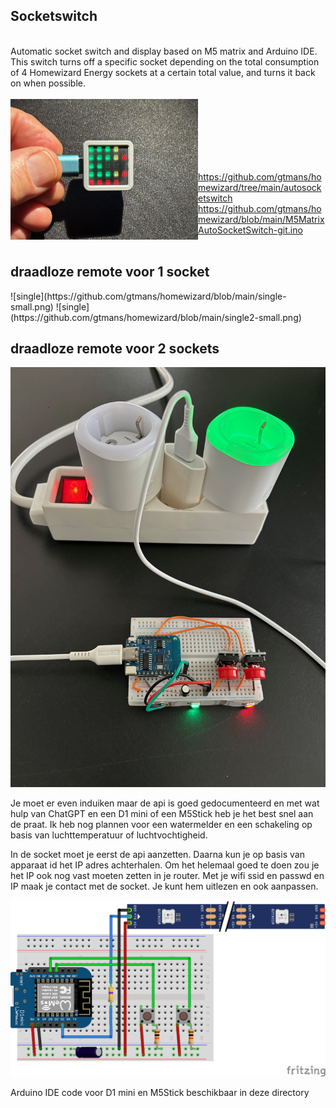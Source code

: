 <H2>Socketswitch</H2><BR>
Automatic socket switch and display based on M5 matrix and Arduino IDE. This switch turns off a specific socket depending on the total consumption of 4 Homewizard Energy sockets at a certain total value, and turns it back on when possible.<BR><BR>
<img src="https://github.com/gtmans/homewizard/blob/main/autosocketswitch/M5MatrixAutoSocketSwitch.png" width="300" align="left" /><BR><BR><BR><BR><BR><BR>

https://github.com/gtmans/homewizard/tree/main/autosocketswitch
https://github.com/gtmans/homewizard/blob/main/M5MatrixAutoSocketSwitch-git.ino
<BR><BR>

<H2>draadloze remote voor 1 socket</H2> 
![single](https://github.com/gtmans/homewizard/blob/main/single-small.png)
![single](https://github.com/gtmans/homewizard/blob/main/single2-small.png)

<H2>draadloze remote voor 2 sockets</H2> 

![dual](https://github.com/gtmans/homewizard/blob/main/dual-small.png)

Je moet er even induiken maar de api is goed gedocumenteerd en met wat hulp van ChatGPT en een D1 mini of een M5Stick heb je het best snel aan de praat. 
Ik heb nog plannen voor een watermelder en een schakeling op basis van luchttemperatuur of luchtvochtigheid. 


In de socket moet je eerst de api aanzetten. Daarna kun je op basis van apparaat id het IP adres achterhalen. Om het helemaal goed te doen zou je het IP ook nog vast moeten zetten in je router. 
Met je wifi ssid en passwd en IP maak je contact met de socket. Je kunt hem uitlezen en ook aanpassen. 

![schema](https://github.com/gtmans/homewizard/blob/main/api-SWITCH-DUAL_bb.png)

Arduino IDE code voor D1 mini en M5Stick beschikbaar in deze directory
